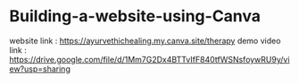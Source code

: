# Building-a-website-using-Canva
website link : https://ayurvethichealing.my.canva.site/therapy 
demo video link : https://drive.google.com/file/d/1Mm7G2Dx4BTTvIfF840tfWSNsfoywRU9y/view?usp=sharing
